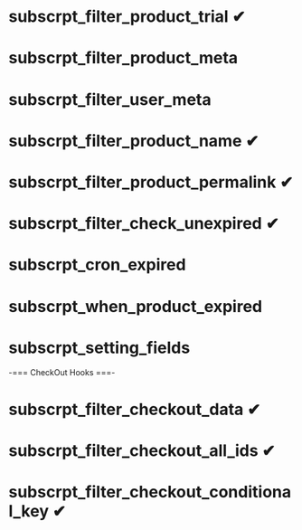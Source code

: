 # subscrpt_filter_product_trial ✔

# subscrpt_filter_product_meta

# subscrpt_filter_user_meta

# subscrpt_filter_product_name ✔

# subscrpt_filter_product_permalink ✔

# subscrpt_filter_check_unexpired ✔

# subscrpt_cron_expired

# subscrpt_when_product_expired

# subscrpt_setting_fields

-=== CheckOut Hooks ===-

# subscrpt_filter_checkout_data ✔

# subscrpt_filter_checkout_all_ids ✔

# subscrpt_filter_checkout_conditional_key ✔
